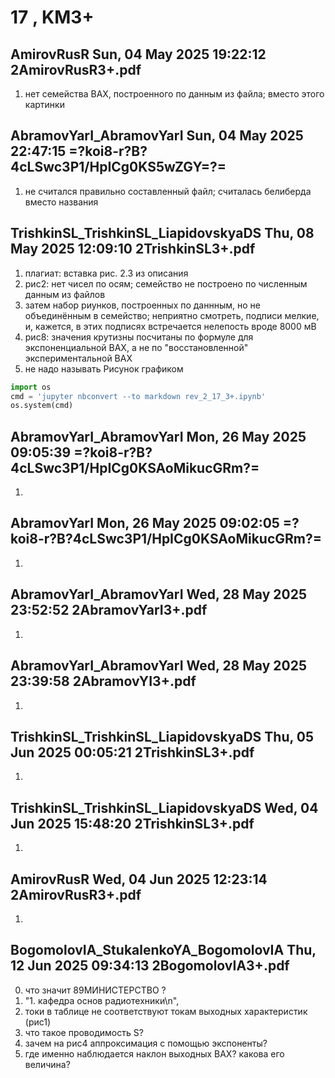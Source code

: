 # **17 , KM3+**

## AmirovRusR	Sun, 04 May 2025 19:22:12	2AmirovRusR3+.pdf

1. нет семейства ВАХ, построенного по данным из файла; вместо этого картинки 

## AbramovYarI_AbramovYarI	Sun, 04 May 2025 22:47:15	=?koi8-r?B?4cLSwc3P1/HpICg0KS5wZGY=?=

1. не считался правильно составленный файл; считалась белиберда вместо названия 

## TrishkinSL_TrishkinSL_LiapidovskyaDS	Thu, 08 May 2025 12:09:10	2TrishkinSL3+.pdf

1. плагиат: вставка рис. 2.3 из описания
2. рис2:  нет чисел по осям; семейство не построено по численным данным из файлов
3. затем набор риунков, построенных по даннным, но не объединённым в семейство; неприятно смотреть, подписи мелкие, и, кажется, в этих подписях встречается нелепость вроде 8000 мВ  
4. рис8: значения крутизны посчитаны по формуле для экспоненциальной ВАХ, а не по "восстановленной" экспериментальной ВАХ
5. не надо называть Рисунок графиком


```python
import os 
cmd = 'jupyter nbconvert --to markdown rev_2_17_3+.ipynb'
os.system(cmd)
```

## AbramovYarI_AbramovYarI	Mon, 26 May 2025 09:05:39	=?koi8-r?B?4cLSwc3P1/HpICg0KSAoMikucGRm?=

1. 

## AbramovYarI	Mon, 26 May 2025 09:02:05	=?koi8-r?B?4cLSwc3P1/HpICg0KSAoMikucGRm?=

1. 

## AbramovYarI_AbramovYarI	Wed, 28 May 2025 23:52:52	2AbramovYarI3+.pdf

1. 

## AbramovYarI_AbramovYarI	Wed, 28 May 2025 23:39:58	2AbramovYI3+.pdf

1. 

## TrishkinSL_TrishkinSL_LiapidovskyaDS	Thu, 05 Jun 2025 00:05:21	2TrishkinSL3+.pdf

1. 

## TrishkinSL_TrishkinSL_LiapidovskyaDS	Wed, 04 Jun 2025 15:48:20	2TrishkinSL3+.pdf

1. 

## AmirovRusR	Wed, 04 Jun 2025 12:23:14	2AmirovRusR3+.pdf

1. 

## BogomolovIA_StukalenkoYA_BogomolovIA	Thu, 12 Jun 2025 09:34:13	2BogomolovIA3+.pdf

0. что значит 89МИНИСТЕРСТВО ?
1.    "1. кафедра основ радиотехники\n",
2.  токи в таблице не соответствуют токам выходных характеристик (рис1)
3.  что такое проводимость S?
4. зачем на рис4 аппроксимация с помощью экспоненты?
5. где именно наблюдается наклон выходных ВАХ? какова его величина?

